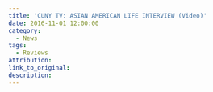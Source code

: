 ```yaml
---
title: 'CUNY TV: ASIAN AMERICAN LIFE INTERVIEW (Video)'
date: 2016-11-01 12:00:00
category:
  - News
tags:
  - Reviews
attribution:
link_to_original:
description:
---
```

